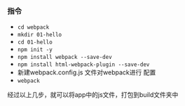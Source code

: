 ### 指令

- `cd webpack`
- `mkdir 01-hello`
- `cd 01-hello`
- `npm init -y`
- `npm install webpack --save-dev`
- `npm install html-webpack-plugin --save-dev`
- 新建webpack.config.js 文件对webpack进行 配置
- `webpack`


经过以上几步，就可以将app中的js文件，打包到build文件夹中